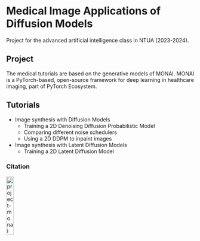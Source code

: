 # Medical Image Applications of Diffusion Models
Project for the advanced artificial intelligence class in NTUA (2023-2024).

## Project
The medical tutorials are based on the generative models of MONAI. MONAI is a PyTorch-based, open-source framework for deep learning in healthcare imaging, part of PyTorch Ecosystem. 
## Tutorials
* Image synthesis with Diffusion Models
  * Training a 2D Denoising Diffusion Probabilistic Model
  * Comparing different noise schedulers
  * Using a 2D DDPM to inpaint images
* Image synthesis with Latent Diffusion Models
  * Training a 2D Latent Diffusion Model
### Citation
[<img src="https://raw.githubusercontent.com/Project-MONAI/MONAI/dev/docs/images/MONAI-logo-color.png" width="20%" alt='project-monai'>](https://github.com/Project-MONAI/GenerativeModels/tree/main)
